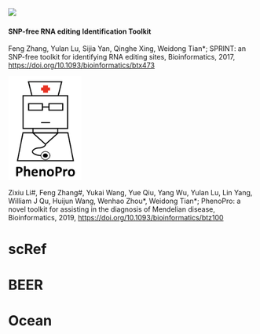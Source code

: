 <img src="https://github.com/jumphone/SPRINT/blob/master/data/LOGO.png?raw=true" width="200">

#### SNP-free RNA editing Identification Toolkit

Feng Zhang, Yulan Lu, Sijia Yan, Qinghe Xing, Weidong Tian*; SPRINT: an SNP-free toolkit for identifying RNA editing sites, Bioinformatics, 2017, https://doi.org/10.1093/bioinformatics/btx473

<img src="https://github.com/jumphone/jumphone.github.io/blob/master/img/phenopro_logo.png?raw=true" width="150">

Zixiu Li#, Feng Zhang#, Yukai Wang, Yue Qiu, Yang Wu, Yulan Lu, Lin Yang, William J Qu, Huijun Wang, Wenhao Zhou*, Weidong Tian*; PhenoPro: a novel toolkit for assisting in the diagnosis of Mendelian disease, Bioinformatics, 2019, https://doi.org/10.1093/bioinformatics/btz100



# scRef

# BEER

# Ocean


